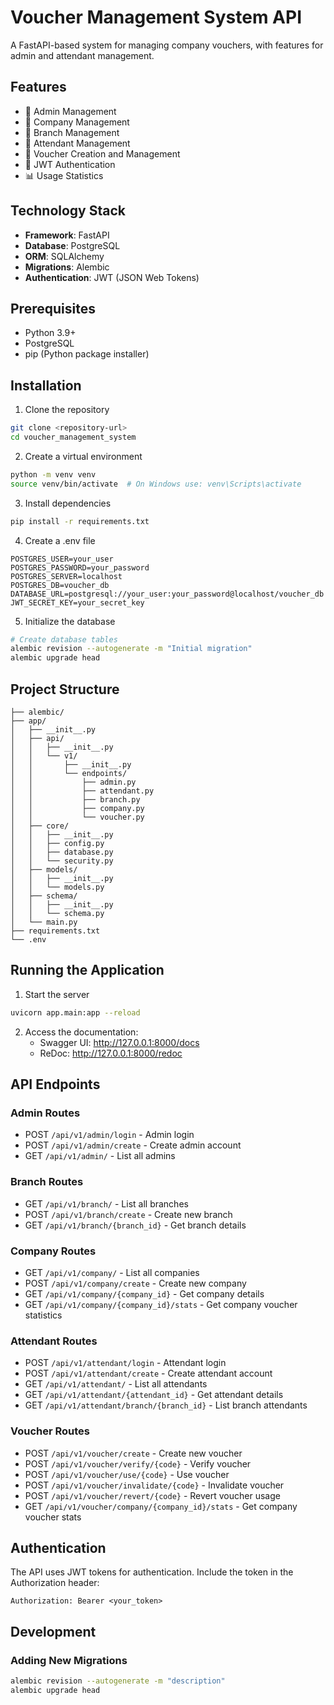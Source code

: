 # Voucher Management System API

A FastAPI-based system for managing company vouchers, with features for admin and attendant management.

## Features

- 👤 Admin Management
- 🏢 Company Management
- 🏪 Branch Management
- 👥 Attendant Management
- 🎫 Voucher Creation and Management
- 🔐 JWT Authentication
- 📊 Usage Statistics

## Technology Stack

- **Framework**: FastAPI
- **Database**: PostgreSQL
- **ORM**: SQLAlchemy
- **Migrations**: Alembic
- **Authentication**: JWT (JSON Web Tokens)

## Prerequisites

- Python 3.9+
- PostgreSQL
- pip (Python package installer)

## Installation

1. Clone the repository
```bash
git clone <repository-url>
cd voucher_management_system
```

2. Create a virtual environment
```bash
python -m venv venv
source venv/bin/activate  # On Windows use: venv\Scripts\activate
```

3. Install dependencies
```bash
pip install -r requirements.txt
```

4. Create a .env file
```env
POSTGRES_USER=your_user
POSTGRES_PASSWORD=your_password
POSTGRES_SERVER=localhost
POSTGRES_DB=voucher_db
DATABASE_URL=postgresql://your_user:your_password@localhost/voucher_db
JWT_SECRET_KEY=your_secret_key
```

5. Initialize the database
```bash
# Create database tables
alembic revision --autogenerate -m "Initial migration"
alembic upgrade head
```

## Project Structure

```
├── alembic/
├── app/
│   ├── __init__.py
│   ├── api/
│   │   ├── __init__.py
│   │   └── v1/
│   │       ├── __init__.py
│   │       └── endpoints/
│   │           ├── admin.py
│   │           ├── attendant.py
│   │           ├── branch.py
│   │           ├── company.py
│   │           └── voucher.py
│   ├── core/
│   │   ├── __init__.py
│   │   ├── config.py
│   │   ├── database.py
│   │   └── security.py
│   ├── models/
│   │   ├── __init__.py
│   │   └── models.py
│   ├── schema/
│   │   ├── __init__.py
│   │   └── schema.py
│   └── main.py
├── requirements.txt
└── .env
```

## Running the Application

1. Start the server
```bash
uvicorn app.main:app --reload
```

2. Access the documentation:
   - Swagger UI: http://127.0.0.1:8000/docs
   - ReDoc: http://127.0.0.1:8000/redoc

## API Endpoints

### Admin Routes
- POST `/api/v1/admin/login` - Admin login
- POST `/api/v1/admin/create` - Create admin account
- GET `/api/v1/admin/` - List all admins

### Branch Routes
- GET `/api/v1/branch/` - List all branches
- POST `/api/v1/branch/create` - Create new branch
- GET `/api/v1/branch/{branch_id}` - Get branch details

### Company Routes
- GET `/api/v1/company/` - List all companies
- POST `/api/v1/company/create` - Create new company
- GET `/api/v1/company/{company_id}` - Get company details
- GET `/api/v1/company/{company_id}/stats` - Get company voucher statistics

### Attendant Routes
- POST `/api/v1/attendant/login` - Attendant login
- POST `/api/v1/attendant/create` - Create attendant account
- GET `/api/v1/attendant/` - List all attendants
- GET `/api/v1/attendant/{attendant_id}` - Get attendant details
- GET `/api/v1/attendant/branch/{branch_id}` - List branch attendants

### Voucher Routes
- POST `/api/v1/voucher/create` - Create new voucher
- POST `/api/v1/voucher/verify/{code}` - Verify voucher
- POST `/api/v1/voucher/use/{code}` - Use voucher
- POST `/api/v1/voucher/invalidate/{code}` - Invalidate voucher
- POST `/api/v1/voucher/revert/{code}` - Revert voucher usage
- GET `/api/v1/voucher/company/{company_id}/stats` - Get company voucher stats

## Authentication

The API uses JWT tokens for authentication. Include the token in the Authorization header:
```
Authorization: Bearer <your_token>
```

## Development

### Adding New Migrations
```bash
alembic revision --autogenerate -m "description"
alembic upgrade head
```